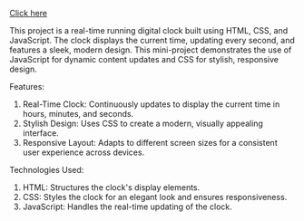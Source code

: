 <a href="https://persuasivepost.github.io/digital-clock/">Click here </a>

This project is a real-time running digital clock built using HTML, CSS, and JavaScript. 
The clock displays the current time, updating every second, and features a sleek, modern design. 
This mini-project demonstrates the use of JavaScript for dynamic content updates and CSS for stylish, responsive design.

Features:
1. Real-Time Clock: Continuously updates to display the current time in hours, minutes, and seconds.
2. Stylish Design: Uses CSS to create a modern, visually appealing interface.
3. Responsive Layout: Adapts to different screen sizes for a consistent user experience across devices.
   
Technologies Used:
1. HTML: Structures the clock's display elements.
2. CSS: Styles the clock for an elegant look and ensures responsiveness.
3. JavaScript: Handles the real-time updating of the clock.
